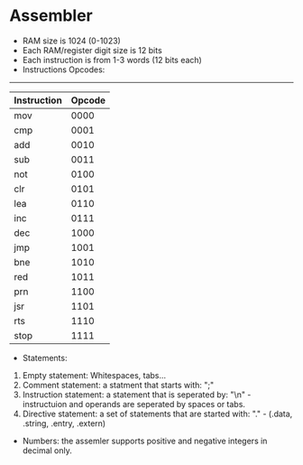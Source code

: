 # Assembler
- RAM size is 1024 (0-1023)
- Each RAM/register digit size is 12 bits
- Each instruction is from 1-3 words (12 bits each)
- Instructions Opcodes:
 ___________________________
| Instruction   |   Opcode  |
| ------------  |   ------  |                        
|   mov         |     0000  |
|   cmp         |     0001  |
|   add         |     0010  |
|   sub         |     0011  |
|   not         |     0100  |
|   clr         |     0101  |
|   lea         |     0110  |
|   inc         |     0111  |
|   dec         |     1000  |
|   jmp         |     1001  |
|   bne         |     1010  |
|   red         |     1011  |
|   prn         |     1100  |
|   jsr         |     1101  |
|   rts         |     1110  |
|   stop        |     1111  |



- Statements: 
1. Empty statement: Whitespaces, tabs...
2. Comment statement: a statment that starts with: ";"
3. Instruction statement: a statement that is seperated by: "\n" - instructuion and operands are seperated by spaces or tabs.
4. Directive statement: a set of statements that are started with: "." - (.data, .string, .entry, .extern)

- Numbers: the assemler supports positive and negative integers in decimal only.


